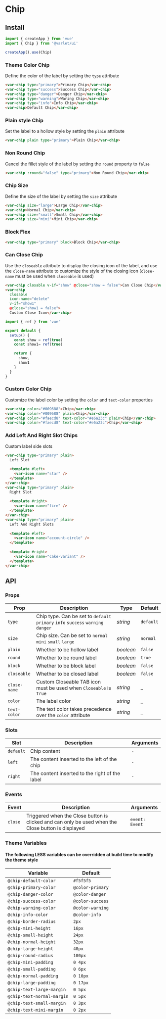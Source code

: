 # Chip

## Install

```js
import { createApp } from 'vue'
import { Chip } from '@varlet/ui'

createApp().use(Chip)
```

### Theme Color Chip

Define the color of the label by setting the `type` attribute

```html
<var-chip type="primary">Primary Chip</var-chip>
<var-chip type="success">Success Chip</var-chip>
<var-chip type="danger">Danger Chip</var-chip>
<var-chip type="warning">Waring Chip</var-chip>
<var-chip type="info">Info Chip</var-chip>
<var-chip>Default Chip</var-chip>
```

### Plain style Chip

Set the label to a hollow style by setting the `plain` attribute

```html
<var-chip plain type="primary">Plain Chip</var-chip>
```

### Non Round Chip

Cancel the fillet style of the label by setting the `round` property to `false`

```html
<var-chip :round="false" type="primary">Non Round Chip</var-chip>
```

### Chip Size

Define the size of the label by setting the `size` attribute

```html
<var-chip size="large">Large Chip</var-chip>
<var-chip>Normal Chip</var-chip>
<var-chip size="small">Small Chip</var-chip>
<var-chip size="mini">Mini Chip</var-chip>
```

### Block Flex

```html
<var-chip type="primary" block>Block Chip</var-chip>
```

### Can Close Chip

Use the `closeable` attribute to display the closing icon of the label, and use the `close-name` attribute to customize
the style of the closing icon (`close-name` must be used when `closeable` is used)

```html
<var-chip closable v-if="show" @close="show = false">Can Close Chip</var-chip>
<var-chip 
  closable 
  icon-name="delete" 
  v-if="show1" 
  @close="show1 = false">
  Custom Close Icon</var-chip>
```

```js
import { ref } from 'vue'

export default {
  setup() {
    const show = ref(true)
    const show1= ref(true)

    return {
      show,
      show1
    }
  }
}
```

### Custom Color Chip

Customize the label color by setting the `color` and `text-color` properties

```html
<var-chip color="#009688">Chip</var-chip>
<var-chip color="#009688" plain>Chip</var-chip>
<var-chip color="#faecd8" text-color="#e6a23c" plain>Chip</var-chip>
<var-chip color="#faecd8" text-color="#e6a23c">Chip</var-chip>
```

### Add Left And Right Slot Chips

Custom label side slots

```html
<var-chip type="primary" plain>
  Left Slot
  
  <template #left>
    <var-icon name="star" />
  </template>
</var-chip>
<var-chip type="primary" plain>
  Right Slot
  
  <template #right>
    <var-icon name="fire" />
  </template>
</var-chip>
<var-chip type="primary" plain>
  Left And Right Slots
  
  <template #left>
    <var-icon name="account-circle" />
  </template>
  
  <template #right>
    <var-icon name="cake-variant" />
  </template>
</var-chip>
```

## API

### Props

| Prop | Description | Type | Default |
| --- | --- | --- | --- |
| `type` | Chip type. Can be set to   `default` `primary` `info` `success` `warning` `danger` | _string_ | `default` |
| `size` | Chip size. Can be set to   `normal` `mini` `small` `large` | _string_ | `normal` |
| `plain` | Whether to be hollow label | _boolean_ | `false` |
| `round` | Whether to be round label | _boolean_ | `true` |
| `block` | Whether to be block label | _boolean_ | `false` |
| `closeable` | Whether to be closed label | _boolean_ | `false`|
| `close-name` | Custom Closeable TAB icon must be used when `Closeable` is `True`| _string_ | _ |
| `color` | The label color | _string_ | `_` |
| `text-color` | The text color takes precedence over the `color` attribute | _string_ | `_` |

### Slots

| Slot | Description | Arguments |
| --- | --- | --- |
| `default` | Chip content | `-` |
| `left` | The content inserted to the left of the chip | `-` |
| `right` | The content inserted to the right of the label | `-` |

### Events

| Event | Description | Arguments |
| --- | --- | --- |
| `close` | Triggered when the Close button is clicked and can only be used when the Close button is displayed | `event: Event` |

### Theme Variables
#### The following LESS variables can be overridden at build time to modify the theme style

| Variable | Default |
| --- | --- |
| `@chip-default-color` | `#f5f5f5` |
| `@chip-primary-color` | `@color-primary`|
| `@chip-danger-color` |  `@color-danger`|
| `@chip-success-color` | `@color-success`|
| `@chip-warning-color` |  `@color-warning`|
| `@chip-info-color` | `@color-info`|
| `@chip-border-radius` | `2px` |
| `@chip-mini-height` | `16px` |
| `@chip-small-height` | `24px` |
| `@chip-normal-height` | `32px` |
| `@chip-large-height` | `40px` |
| `@chip-round-radius` | `100px` |
| `@chip-mini-padding` | `0 4px` |
| `@chip-small-padding` | `0 6px` |
| `@chip-normal-padding` | `0 10px` |
| `@chip-large-padding` | `0 17px` |
| `@chip-text-large-margin` | `0 5px` |
| `@chip-text-normal-margin` | `0 5px` |
| `@chip-text-small-margin` | `0 3px` |
| `@chip-text-mini-margin` | `0 2px` |